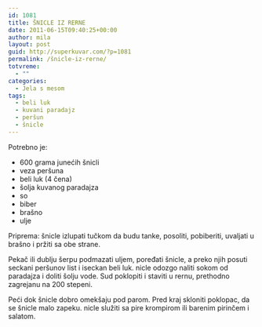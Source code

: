 ```yaml
---
id: 1081
title: ŠNICLE IZ RERNE
date: 2011-06-15T09:40:25+00:00
author: mila
layout: post
guid: http://superkuvar.com/?p=1081
permalink: /šnicle-iz-rerne/
totvreme:
  - ""
categories:
  - Jela s mesom
tags:
  - beli luk
  - kuvani paradajz
  - peršun
  - šnicle
---
```

Potrebno je:

  * 600 grama junećih šnicli
  * veza peršuna
  * beli luk (4 čena)
  * šolja kuvanog paradajza
  * so
  * biber
  * brašno
  * ulje

Priprema: šnicle izlupati tučkom da budu tanke, posoliti, pobiberiti, uvaljati u brašno i pržiti sa obe strane.

Pekač ili dublju šerpu podmazati uljem, poređati šnicle, a preko njih posuti seckani peršunov list i iseckan beli luk.  nicle odozgo naliti sokom od paradajza i doliti šolju vode. Sud poklopiti i staviti u rernu, prethodno zagrejanu na 200 stepeni.

Peći dok šnicle dobro omekšaju pod parom. Pred kraj skloniti poklopac, da se šnicle malo zapeku.  nicle služiti sa pire krompirom ili barenim pirinčem i salatom.